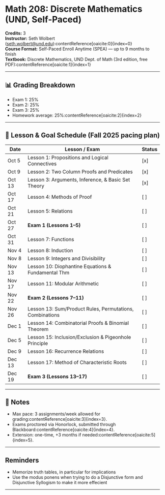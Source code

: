 # Math 208: Discrete Mathematics (UND, Self-Paced)

**Credits:** 3  
**Instructor:** Seth Wolbert (seth.wolbert@und.edu):contentReference[oaicite:0]{index=0}  
**Course Format:** Self-Paced Enroll Anytime (SPEA) — up to 9 months to finish  
**Textbook:** Discrete Mathematics, UND Dept. of Math (3rd edition, free PDF):contentReference[oaicite:1]{index=1}  

---

## 📊 Grading Breakdown
- Exam 1: 25%  
- Exam 2: 25%  
- Exam 3: 25%  
- Homework average: 25%:contentReference[oaicite:2]{index=2}  

---

## 📅 Lesson & Goal Schedule (Fall 2025 pacing plan)

| Date       | Lesson / Exam                                          | Status |
|------------|--------------------------------------------------------|--------|
| Oct 5      | Lesson 1: Propositions and Logical Connectives         | [x]    |
| Oct 9      | Lesson 2: Two Column Proofs and Predicates             | [x]    |
| Oct 13     | Lesson 3: Arguments, Inference, & Basic Set Theory     | [x]    |
| Oct 17     | Lesson 4: Methods of Proof                             | [ ]    |
| Oct 21     | Lesson 5: Relations                                    | [ ]    |
| Oct 27     | **Exam 1 (Lessons 1–5)**                               | [ ]    |
| Oct 31     | Lesson 7: Functions                                    | [ ]    |
| Nov 4      | Lesson 8: Induction                                    | [ ]    |
| Nov 8      | Lesson 9: Integers and Divisibility                    | [ ]    |
| Nov 13     | Lesson 10: Diophantine Equations & Fundamental Thm     | [ ]    |
| Nov 17     | Lesson 11: Modular Arithmetic                          | [ ]    |
| Nov 22     | **Exam 2 (Lessons 7–11)**                              | [ ]    |
| Nov 26     | Lesson 13: Sum/Product Rules, Permutations, Combinations | [ ]    |
| Dec 1      | Lesson 14: Combinatorial Proofs & Binomial Theorem     | [ ]    |
| Dec 5      | Lesson 15: Inclusion/Exclusion & Pigeonhole Principle  | [ ]    |
| Dec 9      | Lesson 16: Recurrence Relations                        | [ ]    |
| Dec 13     | Lesson 17: Method of Characteristic Roots              | [ ]    |
| Dec 19     | **Exam 3 (Lessons 13–17)**                             | [ ]    |

---

## 📝 Notes
- Max pace: 3 assignments/week allowed for grading:contentReference[oaicite:3]{index=3}.  
- Exams proctored via Honorlock, submitted through Blackboard:contentReference[oaicite:4]{index=4}.  
- Extension: one-time, +3 months if needed:contentReference[oaicite:5]{index=5}.  

---

## Reminders
- Memorize truth tables, in particular for implications
- Use the modus ponens when trying to do a Disjunctive form and Disjunctive Syllogism to make it more effecient

---
